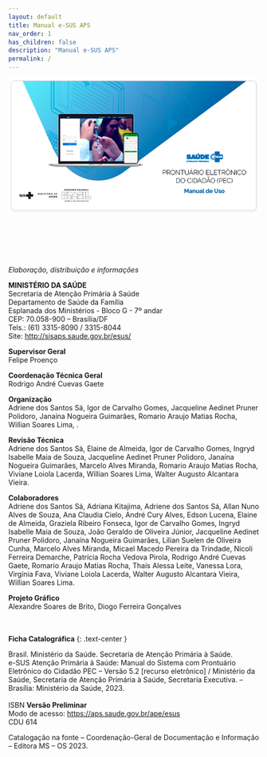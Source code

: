 ```yaml
---
layout: default
title: Manual e-SUS APS
nav_order: 1
has_children: false
description: "Manual e-SUS APS"
permalink: /
---
```



<img src="./index.png">
<br>
<br>
<br>
<br>
<br>
<br>

*Elaboração, distribuição e informações*<br>

**MINISTÉRIO DA SAÚDE**<br>
Secretaria de Atenção Primária à Saúde<br>
Departamento de Saúde da Família<br>
Esplanada dos Ministérios - Bloco G - 7º andar<br>
CEP: 70.058-900 – Brasília/DF<br>
Tels.: (61) 3315-8090 / 3315-8044<br>
Site: <http://sisaps.saude.gov.br/esus/><br>

**Supervisor Geral**<br>
Felipe Proenço

**Coordenação Técnica Geral**<br>
Rodrigo André Cuevas Gaete

**Organização**<br>
Adriene dos Santos Sá, Igor de Carvalho Gomes, Jacqueline Aedinet Pruner Polidoro, Janaína Nogueira Guimarães, Romario Araujo Matias Rocha, Willian Soares Lima, .

**Revisão Técnica**<br>
Adriene dos Santos Sá, Elaine de Almeida, Igor de Carvalho Gomes, Ingryd Isabelle Maia de Souza, Jacqueline Aedinet Pruner Polidoro, Janaína Nogueira Guimarães, Marcelo Alves Miranda, Romario Araujo Matias Rocha, Viviane Loiola Lacerda, Willian Soares Lima, Walter Augusto Alcantara Vieira.

**Colaboradores**<br>
Adriene dos Santos Sá, Adriana Kitajima, Adriene dos Santos Sá, Allan Nuno Alves de Souza, Ana Claudia Cielo, André Cury Alves, Edson Lucena, Elaine de Almeida, Graziela Ribeiro Fonseca,  Igor de Carvalho Gomes, Ingryd Isabelle Maia de Souza, João Geraldo de Oliveira Júnior, Jacqueline Aedinet Pruner Polidoro, Janaína Nogueira Guimarães, Lilian Suelen de Oliveira Cunha, Marcelo Alves Miranda, Micael Macedo Pereira da Trindade, Nicoli Ferreira Demarche, Patrícia Rocha Vedova Pirola, Rodrigo André Cuevas Gaete, Romario Araujo Matias Rocha, Thaís Alessa Leite, Vanessa Lora, Virgínia Fava, Viviane Loiola Lacerda, Walter Augusto Alcantara Vieira, Willian Soares Lima.

**Projeto Gráfico**<br>
Alexandre Soares de Brito, Diogo Ferreira Gonçalves
<br>
<br>
<br>

**Ficha Catalográfica**
{: .text-center }

Brasil. Ministério da Saúde. Secretaria de Atenção Primária à Saúde.<br>
e-SUS Atenção Primária à Saúde: Manual do Sistema com Prontuário Eletrônico do Cidadão PEC – Versão 5.2 [recurso eletrônico] / Ministério da Saúde, Secretaria de Atenção Primária à Saúde, Secretaria Executiva. – Brasília: Ministério da Saúde, 2023.<br>
<br>
ISBN **Versão Preliminar**<br>
Modo de acesso: <https://aps.saude.gov.br/ape/esus><br>
CDU 614<br>

Catalogação na fonte – Coordenação-Geral de Documentação e Informação – Editora MS – OS 2023.
